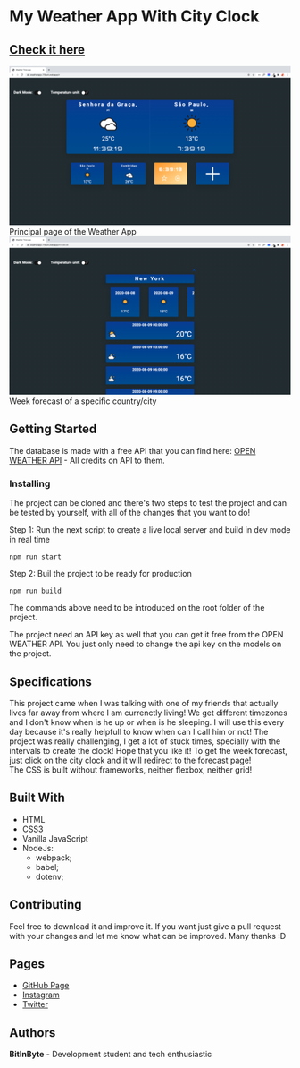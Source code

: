 # My Weather App With City Clock
## [Check it here](https://weatherapp-758e4.web.app/)
![Thumbnail](thumbnail1.png)
Principal page of the Weather App  
![Thumbnail](thumbnail2.png)
Week forecast of a specific country/city  
## Getting Started
The database is made with a free API that you can find here: [OPEN WEATHER API](https://openweathermap.org/api) - All credits on API to them.   
### Installing
  
The project can be cloned and there's two steps to test the project and can be tested by yourself, with all of the changes that you want to do!  
  
Step 1: Run the next script to create a live local server and build in dev mode in real time  

```
npm run start  
```
  
Step 2: Buil the project to be ready for production

```
npm run build  
```
  
The commands above need to be introduced on the root folder of the project.  
  
The project need an API key as well that you can get it free from the OPEN WEATHER API. You just only need to change the api key on the models on the project.  
  
## Specifications
This project came when I was talking with one of my friends that actually lives far away from where I am currenctly living! We get different timezones and I don't know when is he up or when is he sleeping. I will use this every day because it's really helpfull to know when can I call him or not! The project was really challenging, I get a lot of stuck times, specially with the intervals to create the clock! Hope that you like it! To get the week forecast, just click on the city clock and it will redirect to the forecast page!  
The CSS is built without frameworks, neither flexbox, neither grid!   
## Built With
- HTML
- CSS3
- Vanilla JavaScript
- NodeJs:
	- webpack;
	- babel;
	- dotenv;  
## Contributing
Feel free to download it and improve it. If you want just give a pull request with your changes and let me know what can be improved. Many thanks :D
## Pages
- [GitHub Page](https://github.com/BitInByte)
- [Instagram](https://www.instagram.com/bitinbyte/)
- [Twitter](https://twitter.com/BitInByte2)
## Authors
**BitInByte** - Development student and tech enthusiastic
